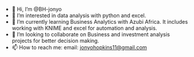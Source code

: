 - 👋 Hi, I’m @BH-jonyo
- 👀 I’m interested in data analysis with python and excel.
- 🌱 I’m currently learning Business Analytics with Azubi Africa. It includes working with KNIME and excel for automation and analysis.
- 💞️ I’m looking to collaborate on Business and investment analysis projects for better decision making.
- 📫 How to reach me: email: jonyohopkins11@gmail.com

<!---
BH-jonyo/BH-jonyo is a ✨ special ✨ repository because its `README.md` (this file) appears on your GitHub profile.
You can click the Preview link to take a look at your changes.
--->
